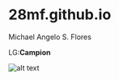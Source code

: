 # 28mf.github.io
Michael Angelo S. Flores

LG:**Campion**

![alt text](https://i.kym-cdn.com/entries/icons/facebook/000/031/003/cover3.jpg)

